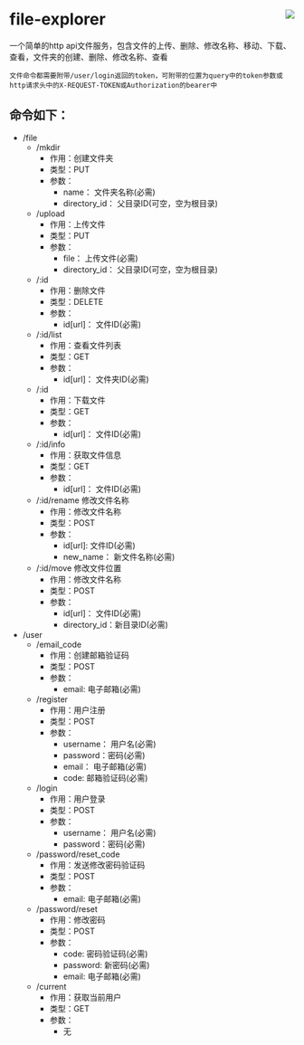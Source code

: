 # file-explorer <img align="right" src="https://github.com/phantom-atom/images/blob/master/561364cd63c69f0d1405dc659c9c139b6c7f1cd92d37a-mL4DlD_fw658.gif" />



一个简单的http api文件服务，包含文件的上传、删除、修改名称、移动、下载、查看，文件夹的创建、删除、修改名称、查看

    文件命令都需要附带/user/login返回的token，可附带的位置为query中的token参数或http请求头中的X-REQUEST-TOKEN或Authorization的bearer中

## 命令如下：
* /file
  * /mkdir   
    * 作用：创建文件夹
    * 类型：PUT
    * 参数：
        * name： 文件夹名称(必需)
        * directory_id： 父目录ID(可空，空为根目录)
  * /upload  
    * 作用：上传文件
    * 类型：PUT
    * 参数：
        * file： 上传文件(必需)
        * directory_id： 父目录ID(可空，空为根目录)
  * /:id      
    * 作用：删除文件
    * 类型：DELETE
    * 参数：
        * id[url]： 文件ID(必需)
  * /:id/list         
    * 作用：查看文件列表
    * 类型：GET
    * 参数：
        * id[url]： 文件夹ID(必需)   
  * /:id        
    * 作用：下载文件
    * 类型：GET
    * 参数：
        * id[url]： 文件ID(必需)
  * /:id/info         
    * 作用：获取文件信息
    * 类型：GET
    * 参数：
        * id[url]： 文件ID(必需)    
  * /:id/rename       修改文件名称
    * 作用：修改文件名称
    * 类型：POST
    * 参数：
        * id[url]: 文件ID(必需)
        * new_name： 新文件名称(必需)
  * /:id/move       修改文件位置
    * 作用：修改文件名称
    * 类型：POST
    * 参数：
        * id[url]： 文件ID(必需)
        * directory_id：新目录ID(必需)
* /user
  * /email_code
    * 作用：创建邮箱验证码
    * 类型：POST
    * 参数：
        * email: 电子邮箱(必需)
  * /register
    * 作用：用户注册
    * 类型：POST
    * 参数：
        * username： 用户名(必需)
        * password：密码(必需)
        * email： 电子邮箱(必需)
        * code: 邮箱验证码(必需)
  * /login
    * 作用：用户登录
    * 类型：POST
    * 参数：
        * username： 用户名(必需)
        * password：密码(必需)
  * /password/reset_code
    * 作用：发送修改密码验证码
    * 类型：POST
    * 参数：
        * email: 电子邮箱(必需)
  * /password/reset
    * 作用：修改密码
    * 类型：POST
    * 参数：
        * code: 密码验证码(必需)
        * password: 新密码(必需)
        * email: 电子邮箱(必需)
  * /current
    * 作用：获取当前用户
    * 类型：GET
    * 参数：
        * 无
